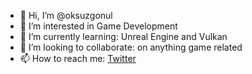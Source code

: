- 👋 Hi, I’m @oksuzgonul
- 👀 I’m interested in Game Development
- 🌱 I’m currently learning: Unreal Engine and Vulkan
- 💞️ I’m looking to collaborate: on anything game related
- 📫 How to reach me: [Twitter](https://twitter.com/oksuzgonulh)

<!---
oksuzgonul/oksuzgonul is a ✨ special ✨ repository because its `README.md` (this file) appears on your GitHub profile.
You can click the Preview link to take a look at your changes.
--->
